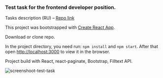 
### Test task for the frontend developer position.

Tasks description (RU) – [Repo link](https://github.com/fugr-ru/frontend-javascript-test)

This project was bootstrapped with [Create React App](https://github.com/facebook/create-react-app).

Download or clone repo.

In the project directory, you need run:
`npm install` and `npm start`.
After that open [http://localhost:3000](http://localhost:3000) to view it in the browser.

Project build with React, react-paginate, Bootstrap, Filltext API.

![screenshoot-test-task](https://user-images.githubusercontent.com/20335885/55193943-fd766700-51b0-11e9-8b47-1aa0f8164230.jpg)





